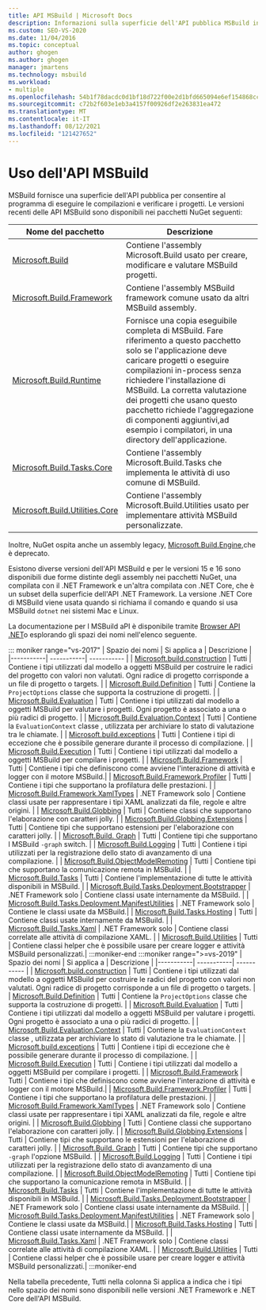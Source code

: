 ```yaml
---
title: API MSBuild | Microsoft Docs
description: Informazioni sulla superficie dell'API pubblica MSBuild in modo che il programma possa eseguire compilazioni ed esaminare i progetti.
ms.custom: SEO-VS-2020
ms.date: 11/04/2016
ms.topic: conceptual
author: ghogen
ms.author: ghogen
manager: jmartens
ms.technology: msbuild
ms.workload:
- multiple
ms.openlocfilehash: 54b1f78dacdc0d1bf18d722f00e2d1bfd665094e6ef154868cc54890cde313a8
ms.sourcegitcommit: c72b2f603e1eb3a4157f00926df2e263831ea472
ms.translationtype: MT
ms.contentlocale: it-IT
ms.lasthandoff: 08/12/2021
ms.locfileid: "121427652"
---
```

# <a name="use-the-msbuild-api"></a>Uso dell'API MSBuild

MSBuild fornisce una superficie dell'API pubblica per consentire al programma di eseguire le compilazioni e verificare i progetti. Le versioni recenti delle API MSBuild sono disponibili nei pacchetti NuGet seguenti:

| Nome del pacchetto | Descrizione |
| ------------ | ----------- |
| [Microsoft.Build](https://www.nuget.org/packages/Microsoft.Build) | Contiene l'assembly Microsoft.Build usato per creare, modificare e valutare MSBuild progetti.|
| [Microsoft.Build.Framework](https://www.nuget.org/packages/Microsoft.Build.Framework)| Contiene l'assembly MSBuild framework comune usato da altri MSBuild assembly. |
| [Microsoft.Build.Runtime](https://www.nuget.org/packages/Microsoft.Build.Runtime) | Fornisce una copia eseguibile completa di MSBuild. Fare riferimento a questo pacchetto solo se l'applicazione deve caricare progetti o eseguire compilazioni in-process senza richiedere l'installazione di MSBuild. La corretta valutazione dei progetti che usano questo pacchetto richiede l'aggregazione di componenti aggiuntivi,ad esempio i compilatori, in una directory dell'applicazione. |
| [Microsoft.Build.Tasks.Core](https://www.nuget.org/packages/Microsoft.Build.Tasks.Core) | Contiene l'assembly Microsoft.Build.Tasks che implementa le attività di uso comune di MSBuild. |
| [Microsoft.Build.Utilities.Core](https://www.nuget.org/packages/Microsoft.Build.Utilities.Core) | Contiene l'assembly Microsoft.Build.Utilities usato per implementare attività MSBuild personalizzate. |

Inoltre, NuGet ospita anche un assembly legacy, [Microsoft.Build.Engine,](https://www.nuget.org/packages/Microsoft.Build.Engine)che è deprecato.

Esistono diverse versioni dell'API MSBuild e per le versioni 15 e 16 sono disponibili due forme distinte degli assembly nei pacchetti NuGet, una compilata con il .NET Framework e un'altra compilata con .NET Core, che è un subset della superficie dell'API .NET Framework.  La versione .NET Core di MSBuild viene usata quando si richiama il comando e quando si usa MSBuild `dotnet` nei sistemi Mac e Linux.

La documentazione per l MSBuild aPI è disponibile tramite [Browser API .NET](/dotnet/api)o esplorando gli spazi dei nomi nell'elenco seguente.

::: moniker range="vs-2017"
| Spazio dei nomi | Si applica a | Descrizione |
|-----------| -----------| ----------- |
| [Microsoft.build.construction](/dotnet/api/Microsoft.Build.Construction?view=msbuild-15&preserve-view=true) | Tutti |  Contiene i tipi utilizzati dal modello a oggetti MSBuild per costruire le radici del progetto con valori non valutati. Ogni radice di progetto corrisponde a un file di progetto o targets. |
| [Microsoft.Build.Definition](/dotnet/api/Microsoft.Build.Definition?view=msbuild-15&preserve-view=true) | Tutti | Contiene la `ProjectOptions` classe che supporta la costruzione di progetti. |
| [Microsoft.Build.Evaluation](/dotnet/api/Microsoft.Build.Evaluation?view=msbuild-15&preserve-view=true) | Tutti | Contiene i tipi utilizzati dal modello a oggetti MSBuild per valutare i progetti. Ogni progetto è associato a una o più radici di progetto. |
| [Microsoft.Build.Evaluation.Context](/dotnet/api/Microsoft.Build.Evaluation.Context?view=msbuild-15&preserve-view=true) | Tutti | Contiene la `EvaluationContext` classe , utilizzata per archiviare lo stato di valutazione tra le chiamate. |
| [Microsoft.build.exceptions](/dotnet/api/Microsoft.Build.Exceptions?view=msbuild-15&preserve-view=true) | Tutti | Contiene i tipi di eccezione che è possibile generare durante il processo di compilazione. |
| [Microsoft.Build.Execution](/dotnet/api/Microsoft.Build.Execution?view=msbuild-15&preserve-view=true) | Tutti | Contiene i tipi utilizzati dal modello a oggetti MSBuild per compilare i progetti. |
| [Microsoft.Build.Framework](/dotnet/api/Microsoft.Build.Framework?view=msbuild-15&preserve-view=true) | Tutti | Contiene i tipi che definiscono come avviene l'interazione di attività e logger con il motore MSBuild.|
| [Microsoft.Build.Framework.Profiler](/dotnet/api/Microsoft.Build.Framework.Profiler?view=msbuild-15&preserve-view=true) | Tutti | Contiene i tipi che supportano la profilatura delle prestazioni. |
| [Microsoft.Build.Framework.XamlTypes](/dotnet/api/Microsoft.Build.Framework.XamlTypes?view=msbuild-15&preserve-view=true) | .NET Framework solo | Contiene classi usate per rappresentare i tipi XAML analizzati da file, regole e altre origini. |
| [Microsoft.Build.Globbing](/dotnet/api/Microsoft.Build.Globbing?view=msbuild-15&preserve-view=true) | Tutti | Contiene classi che supportano l'elaborazione con caratteri jolly. |
| [Microsoft.Build.Globbing.Extensions](/dotnet/api/Microsoft.Build.Globbing.Extensions?view=msbuild-15&preserve-view=true) | Tutti | Contiene tipi che supportano estensioni per l'elaborazione con caratteri jolly. |
| [Microsoft.Build. Graph](/dotnet/api/Microsoft.Build.Graph?view=msbuild-15&preserve-view=true) | Tutti | Contiene tipi che supportano l MSBuild `-graph` switch. |
| [Microsoft.Build.Logging](/dotnet/api/Microsoft.Build.Logging?view=msbuild-15&preserve-view=true) | Tutti | Contiene i tipi utilizzati per la registrazione dello stato di avanzamento di una compilazione. |
| [Microsoft.Build.ObjectModelRemoting](/dotnet/api/Microsoft.Build.ObjectModelRemoting?view=msbuild-15&preserve-view=true) | Tutti | Contiene tipi che supportano la comunicazione remota in MSBuild. |
| [Microsoft.Build.Tasks](/dotnet/api/Microsoft.Build.Tasks?view=msbuild-15&preserve-view=true) | Tutti | Contiene l'implementazione di tutte le attività disponibili in MSBuild. |
| [Microsoft.Build.Tasks.Deployment.Bootstrapper](/dotnet/api/Microsoft.Build.Tasks.Deployment.Bootstrapper?view=msbuild-15&preserve-view=true) | .NET Framework solo | Contiene classi usate internamente da MSBuild. |
| [Microsoft.Build.Tasks.Deployment.ManifestUtilities](/dotnet/api/Microsoft.Build.Tasks.Deployment.ManifestUtilities?view=msbuild-15&preserve-view=true) | .NET Framework solo | Contiene le classi usate da MSBuild.|
| [Microsoft.Build.Tasks.Hosting](/dotnet/api/Microsoft.Build.Tasks.Hosting?view=msbuild-15&preserve-view=true) | Tutti | Contiene classi usate internamente da MSBuild. |
| [Microsoft.Build.Tasks.Xaml](/dotnet/api/Microsoft.Build.Tasks.Xaml?view=msbuild-15&preserve-view=true) | .NET Framework solo | Contiene classi correlate alle attività di compilazione XAML. |
| [Microsoft.Build.Utilities](/dotnet/api/Microsoft.Build.Utilities?view=msbuild-15&preserve-view=true) | Tutti | Contiene classi helper che è possibile usare per creare logger e attività MSBuild personalizzati.|
:::moniker-end
:::moniker range=">=vs-2019"
| Spazio dei nomi | Si applica a | Descrizione |
|-----------| -----------| ----------- |
| [Microsoft.build.construction](/dotnet/api/Microsoft.Build.Construction?view=msbuild-16&preserve-view=true) | Tutti |  Contiene i tipi utilizzati dal modello a oggetti MSBuild per costruire le radici del progetto con valori non valutati. Ogni radice di progetto corrisponde a un file di progetto o targets. |
| [Microsoft.Build.Definition](/dotnet/api/Microsoft.Build.Definition?view=msbuild-16&preserve-view=true) | Tutti | Contiene la `ProjectOptions` classe che supporta la costruzione di progetti. |
| [Microsoft.Build.Evaluation](/dotnet/api/Microsoft.Build.Evaluation?view=msbuild-16&preserve-view=true) | Tutti | Contiene i tipi utilizzati dal modello a oggetti MSBuild per valutare i progetti. Ogni progetto è associato a una o più radici di progetto. |
| [Microsoft.Build.Evaluation.Context](/dotnet/api/Microsoft.Build.Evaluation.Context?view=msbuild-16&preserve-view=true) | Tutti | Contiene la `EvaluationContext` classe , utilizzata per archiviare lo stato di valutazione tra le chiamate. |
| [Microsoft.build.exceptions](/dotnet/api/Microsoft.Build.Exceptions?view=msbuild-16&preserve-view=true) | Tutti | Contiene i tipi di eccezione che è possibile generare durante il processo di compilazione. |
| [Microsoft.Build.Execution](/dotnet/api/Microsoft.Build.Execution?view=msbuild-16&preserve-view=true) | Tutti | Contiene i tipi utilizzati dal modello a oggetti MSBuild per compilare i progetti. |
| [Microsoft.Build.Framework](/dotnet/api/Microsoft.Build.Framework?view=msbuild-16&preserve-view=true) | Tutti | Contiene i tipi che definiscono come avviene l'interazione di attività e logger con il motore MSBuild.|
| [Microsoft.Build.Framework.Profiler](/dotnet/api/Microsoft.Build.Framework.Profiler?view=msbuild-16&preserve-view=true) | Tutti | Contiene i tipi che supportano la profilatura delle prestazioni. |
| [Microsoft.Build.Framework.XamlTypes](/dotnet/api/Microsoft.Build.Framework.XamlTypes?view=msbuild-16&preserve-view=true) | .NET Framework solo | Contiene classi usate per rappresentare i tipi XAML analizzati da file, regole e altre origini. |
| [Microsoft.Build.Globbing](/dotnet/api/Microsoft.Build.Globbing?view=msbuild-16&preserve-view=true) | Tutti | Contiene classi che supportano l'elaborazione con caratteri jolly. |
| [Microsoft.Build.Globbing.Extensions](/dotnet/api/Microsoft.Build.Globbing.Extensions?view=msbuild-16&preserve-view=true) | Tutti | Contiene tipi che supportano le estensioni per l'elaborazione di caratteri jolly. |
| [Microsoft.Build. Graph](/dotnet/api/Microsoft.Build.Graph?view=msbuild-16&preserve-view=true) | Tutti | Contiene tipi che supportano `-graph` l'opzione MSBuild. |
| [Microsoft.Build.Logging](/dotnet/api/Microsoft.Build.Logging?view=msbuild-16&preserve-view=true) | Tutti | Contiene i tipi utilizzati per la registrazione dello stato di avanzamento di una compilazione. |
| [Microsoft.Build.ObjectModelRemoting](/dotnet/api/Microsoft.Build.ObjectModelRemoting?view=msbuild-16&preserve-view=true) | Tutti | Contiene tipi che supportano la comunicazione remota in MSBuild. |
| [Microsoft.Build.Tasks](/dotnet/api/Microsoft.Build.Tasks?view=msbuild-16&preserve-view=true) | Tutti | Contiene l'implementazione di tutte le attività disponibili in MSBuild. |
| [Microsoft.Build.Tasks.Deployment.Bootstrapper](/dotnet/api/Microsoft.Build.Tasks.Deployment.Bootstrapper?view=msbuild-16&preserve-view=true) | .NET Framework solo | Contiene classi usate internamente da MSBuild. |
| [Microsoft.Build.Tasks.Deployment.ManifestUtilities](/dotnet/api/Microsoft.Build.Tasks.Deployment.ManifestUtilities?view=msbuild-16&preserve-view=true) | .NET Framework solo | Contiene le classi usate da MSBuild.|
| [Microsoft.Build.Tasks.Hosting](/dotnet/api/Microsoft.Build.Tasks.Hosting?view=msbuild-16&preserve-view=true) | Tutti | Contiene classi usate internamente da MSBuild. |
| [Microsoft.Build.Tasks.Xaml](/dotnet/api/Microsoft.Build.Tasks.Xaml?view=msbuild-16&preserve-view=true) | .NET Framework solo | Contiene classi correlate alle attività di compilazione XAML. |
| [Microsoft.Build.Utilities](/dotnet/api/Microsoft.Build.Utilities?view=msbuild-16&preserve-view=true) | Tutti | Contiene classi helper che è possibile usare per creare logger e attività MSBuild personalizzati.|
:::moniker-end

Nella tabella precedente, Tutti nella colonna Si applica a indica che i tipi nello spazio dei nomi sono disponibili nelle versioni .NET Framework e .NET Core dell'API MSBuild.
